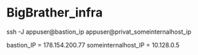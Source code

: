 # BigBrather_infra

ssh -J appuser@bastion_ip appuser@privat_someinternalhost_ip

bastion_IP = 178.154.200.77
someinternalhost_IP = 10.128.0.5
